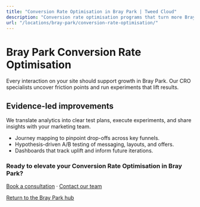 ```yaml
---
title: "Conversion Rate Optimisation in Bray Park | Tweed Cloud"
description: "Conversion rate optimisation programs that turn more Bray Park visitors into customers."
url: "/locations/bray-park/conversion-rate-optimisation/"
---
```


# Bray Park Conversion Rate Optimisation

Every interaction on your site should support growth in Bray Park. Our CRO specialists uncover friction points and run experiments that lift results.

## Evidence-led improvements

We translate analytics into clear test plans, execute experiments, and share insights with your marketing team.

- Journey mapping to pinpoint drop-offs across key funnels.
- Hypothesis-driven A/B testing of messaging, layouts, and offers.
- Dashboards that track uplift and inform future iterations.

### Ready to elevate your Conversion Rate Optimisation in Bray Park?

[Book a consultation](/consultation/) · [Contact our team](/contact/)

[Return to the Bray Park hub](/locations/bray-park/)
